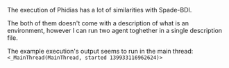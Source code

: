 The execution of Phidias has a lot of similarities with Spade-BDI.

The both of them doesn't come with a description of what is an environment, however I can run two agent toghether in a single description file.

The example execution's output seems to run in the main thread:
```<_MainThread(MainThread, started 139933116962624)>```


